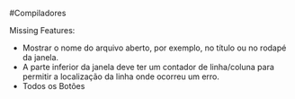 #Compiladores

Missing Features:

* Mostrar o nome do arquivo aberto, por exemplo, no título ou no rodapé da janela.
* A parte inferior da janela deve ter um contador de linha/coluna para permitir a localização da linha onde ocorreu
  um erro.
* Todos os Botões